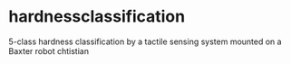 # hardnessclassification
5-class hardness classification by a tactile sensing system mounted on a Baxter robot
chtistian
